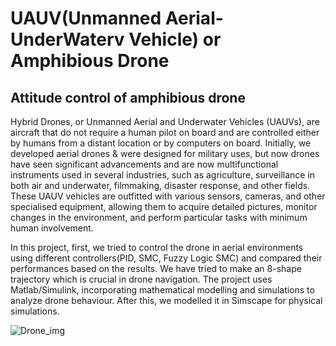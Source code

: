 # UAUV(Unmanned Aerial-UnderWaterv Vehicle) or Amphibious Drone
## Attitude control of amphibious drone 
Hybrid Drones, or Unmanned Aerial and Underwater Vehicles (UAUVs), are aircraft that do not 
require a human pilot on board and are controlled either by humans from a distant location or by 
computers on board. Initially, we developed aerial drones & were designed for military uses, but 
now drones have seen significant advancements and are now multifunctional instruments used in 
several industries, such as agriculture, surveillance in both air and underwater, filmmaking, 
disaster response, and other fields. These UAUV vehicles are outfitted with various sensors, 
cameras, and other specialised equipment, allowing them to acquire detailed pictures, monitor 
changes in the environment, and perform particular tasks with minimum human involvement.

In this project, first, we tried to control the drone in aerial environments using different 
controllers(PID, SMC, Fuzzy Logic SMC) and compared their performances based on the results. 
We have tried to make an 8-shape trajectory which is crucial in drone navigation. The project uses 
Matlab/Simulink, incorporating mathematical modelling and simulations to analyze drone 
behaviour. After this, we modelled it in Simscape for physical simulations.

![Drone_img](https://github.com/23Nilesh/UAV_Drone/assets/90020325/cb130d0f-72c9-461a-92e4-dfec3f05da60)
